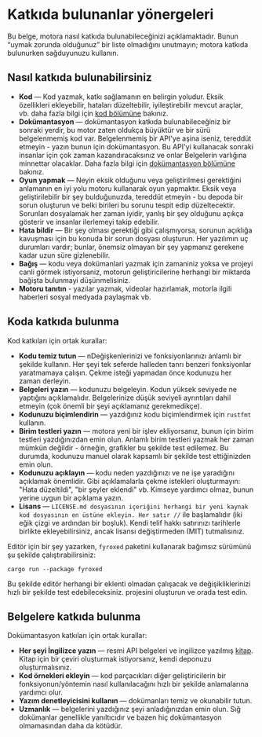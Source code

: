# Katkıda bulunanlar yönergeleri

Bu belge, motora nasıl katkıda bulunabileceğinizi açıklamaktadır. Bunun “uymak zorunda olduğunuz” bir liste olmadığını unutmayın; motora katkıda bulunurken sağduyunuzu kullanın.

## Nasıl katkıda bulunabilirsiniz

- **Kod** — Kod yazmak, katkı sağlamanın en belirgin yoludur. Eksik özellikleri ekleyebilir, hataları düzeltebilir, iyileştirebilir
  mevcut araçlar, vb. daha fazla bilgi için [kod bölümüne](#contributing-code) bakınız.
- **Dokümantasyon** — dokümantasyon katkıda bulunabileceğiniz bir sonraki yerdir, bu motor zaten oldukça büyüktür ve
  bir sürü belgelenmemiş kod var. Belgelenmemiş bir API'ye aşina iseniz, tereddüt etmeyin - yazın
  bunun için dokümantasyon. Bu API'yi kullanacak sonraki insanlar için çok zaman kazandıracaksınız ve onlar
  Belgelerin varlığına minnettar olacaklar.
  Daha fazla bilgi için [dokümantasyon bölümüne](#contributing-documentation) bakınız.
- **Oyun yapmak** — Neyin eksik olduğunu veya geliştirilmesi gerektiğini anlamanın en iyi yolu motoru kullanarak oyun yapmaktır. Eksik veya geliştirilebilir bir şey bulduğunuzda, tereddüt etmeyin - bu depoda bir sorun oluşturun ve belki birileri bu sorunu tespit edip düzeltecektir. Sorunları dosyalamak her zaman iyidir, yanlış bir şey olduğunu açıkça gösterir ve insanlar ilerlemeyi takip edebilir.
- **Hata bildir** — Bir şey olması gerektiği gibi çalışmıyorsa, sorunun açıklığa kavuşması için bu konuda bir sorun dosyası oluşturun. Her yazılımın uç durumları vardır; bunlar, önemsiz olmayan bir şey yapmanız gerekene kadar uzun süre gizlenebilir.
- **Bağış** — kodu veya dokümanlari yazmak i̇çi̇n zamaniniz yoksa ve projeyi̇ canli görmek i̇sti̇yorsaniz, motorun geli̇şti̇ri̇ci̇leri̇ne herhangi̇ bi̇r mi̇ktarda bağişta bulunmayi düşünmeli̇si̇ni̇z.
- **Motoru tanıtın** - yazılar yazmak, videolar hazırlamak, motorla ilgili haberleri sosyal medyada paylaşmak vb.

## Koda katkıda bulunma

Kod katkıları için ortak kurallar:

- **Kodu temiz tutun** — nDeğişkenlerinizi ve fonksiyonlarınızı anlamlı bir şekilde kullanın. Her şeyi tek seferde halleden tanrı benzeri fonksiyonlar yaratmamaya çalışın. Çekme isteği yapmadan önce kodunuzu her zaman derleyin.
- **Belgeleri yazın** — kodunuzu belgeleyin. Kodun yüksek seviyede ne yaptığını açıklamalıdır. Belgelerinize düşük seviyeli ayrıntıları dahil etmeyin (çok önemli bir şeyi açıklamanız gerekmedikçe).
- **Kodunuzu biçimlendirin** — yazdığınız kodu biçimlendirmek için `rustfmt` kullanın.
- **Birim testleri yazın** — motora yeni bir işlev ekliyorsanız, bunun için birim testleri yazdığınızdan emin olun. Anlamlı birim testleri yazmak her zaman mümkün değildir - örneğin, grafikler bu şekilde test edilemez. Bu durumda, kodunuzu manuel olarak kapsamlı bir şekilde test ettiğinizden emin olun.
- **Kodunuzu açıklayın** — kodu neden yazdığınızı ve ne işe yaradığını açıklamak önemlidir. Gibi açıklamalarla çekme istekleri oluşturmayın: "Hata düzeltildi", "bir şeyler eklendi" vb. Kimseye yardımcı olmaz, bunun yerine uygun bir açıklama yazın.
- **Lisans** — `LICENSE.md dosyasının içeriğini herhangi bir yeni kaynak kod dosyasının en üstüne ekleyin. Her satır //` ile başlamalıdır (iki eğik çizgi ve ardından bir boşluk). Kendi telif hakkı satırınızı tarihlerle birlikte ekleyebilirsiniz, ancak lisansı değiştirmeden (MIT) tutmalısınız.

Editör için bir şey yazarken, `fyroxed` paketini kullanarak bağımsız sürümünü şu şekilde çalıştırabilirsiniz:

```shell
cargo run --package fyroxed
```

Bu şekilde editör herhangi bir eklenti olmadan çalışacak ve değişikliklerinizi hızlı bir şekilde test edebileceksiniz.
projesini oluşturun ve orada test edin.

## Belgelere katkıda bulunma

Dokümantasyon katkıları için ortak kurallar:

- **Her şeyi İngilizce yazın** — resmi API belgeleri ve ingilizce yazılmış [kitap](https://fyrox-book.github.io/). Kitap için bir çeviri oluşturmak istiyorsanız, kendi deponuzu oluşturmalısınız.
- **Kod örnekleri ekleyin** — kod parçacıkları diğer geliştiricilerin bir fonksiyonun/yöntemin nasıl kullanılacağını hızlı bir şekilde anlamalarına yardımcı olur.
- **Yazım denetleyicisini kullanın** — dokümanları temiz ve okunabilir tutun.
- **Uzmanlık** — belgelerini yazdığınız şeyi anladığınızdan emin olun. Sığ dokümanlar genellikle yanıltıcıdır ve bazen hiç dokümantasyon olmamasından daha da kötüdür.
